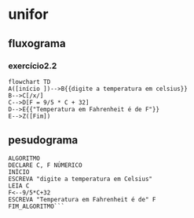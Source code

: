 
# unifor
## fluxograma
### exercício2.2
```mermaid
flowchart TD
A([início ])-->B{{digite a temperatura em celsius}}
B-->C[/x/]
C-->D[F = 9/5 * C + 32]
D-->E{{"Temperatura em Fahrenheit é de F"}}
E-->Z([Fim])

```
## pesudograma
```
ALGORITMO
DECLARE C, F NÚMERICO
INÍCIO
ESCREVA "digite a temperatura em Celsius"
LEIA C
F<--9/5*C+32
ESCREVA "Temperatura em Fahrenheit é de" F
FIM_ALGORITMO```
